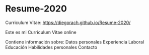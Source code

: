 # Resume-2020
Curriculum Vitae:  https://diegorach.github.io/Resume-2020/

Este es mi Curriculum Vitae online

Contiene información sobre:
Datos personales
Experiencia Laboral
Educación
Habilidades personales
Contacto
